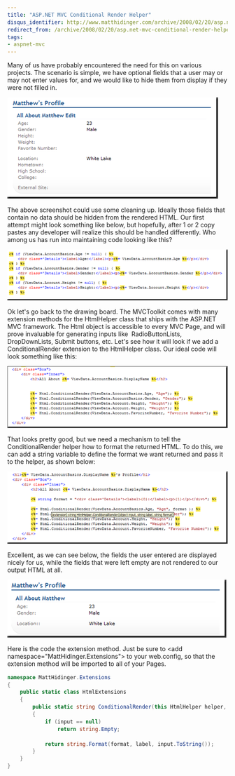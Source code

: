 ```yaml
---
title: "ASP.NET MVC Conditional Render Helper"
disqus_identifier: http://www.matthidinger.com/archive/2008/02/20/asp.net-mvc-conditional-render-helper.aspx
redirect_from: /archive/2008/02/20/asp.net-mvc-conditional-render-helper.aspx/
tags: 
- aspnet-mvc
---
```

Many of us have probably encountered the need for this on various projects. The scenario is simple, we have optional fields that a user may or may not enter values for, and we would like to hide them from display if they were not filled in.

![](/images/subtext-content/ASP.NETMVCConditionalRenderHelper_B818/image_thumb.png)


The above screenshot could use some cleaning up. Ideally those fields that contain no data should be hidden from the rendered HTML. Our first attempt might look something like below, but hopefully, after 1 or 2 copy pastes any developer will realize this should be handled differently. Who among us has run into maintaining code looking like this?

![](/images/subtext-content/ASP.NETMVCConditionalRenderHelper_B818/image_thumb_3.png)


Ok let's go back to the drawing board. The MVCToolkit comes with many extension methods for the HtmlHelper class that ships with the ASP.NET MVC framework. The Html object is accessible to every MVC Page, and will prove invaluable for generating inputs like  RadioButtonLists, DropDownLists, Submit buttons, etc. Let's see how it will look if we add a ConditionalRender extension to the HtmlHelper class. Our ideal code will look something like this:

![](/images/subtext-content/ASP.NETMVCConditionalRenderHelper_B818/image_thumb_4.png)


That looks pretty good, but we need a mechanism to tell the ConditionalRender helper how to format the returned HTML. To do this, we can add a string variable to define the format we want returned and pass it to the helper, as shown below:

![](/images/subtext-content/ASP.NETMVCConditionalRenderHelper_B818/image_thumb_5.png)


Excellent, as we can see below, the fields the user entered are displayed nicely for us, while the fields that were left empty are not rendered to our output HTML at all.

![](/images/subtext-content/ASP.NETMVCConditionalRenderHelper_B818/image_thumb_6.png)


Here is the code the extension method. Just be sure to &lt;add namespace="MattHidinger.Extensions"&gt; to your web.config, so that the extension method will be imported to all of your Pages.

```csharp
namespace MattHidinger.Extensions
{
    public static class HtmlExtensions
    {
        public static string ConditionalRender(this HtmlHelper helper, object input, string label, string format)
        {
            if (input == null)
                return string.Empty;
 
            return string.Format(format, label, input.ToString());
        }
    }
}
```

